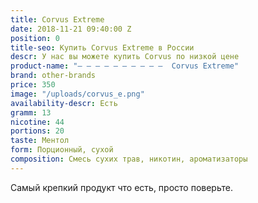 ```yaml
---
title: Corvus Extreme
date: 2018-11-21 09:40:00 Z
position: 0
title-seo: Купить Corvus Extreme в России
descr: У нас вы можете купить Corvus по низкой цене
product-name: "— — — — — — — — — —  Corvus Extreme"
brand: other-brands
price: 350
image: "/uploads/corvus_e.png"
availability-descr: Есть
gramm: 13
nicotine: 44
portions: 20
taste: Ментол
form: Порционный, сухой
composition: Смесь сухих трав, никотин, ароматизаторы
---
```


Самый крепкий продукт что есть, просто поверьте.